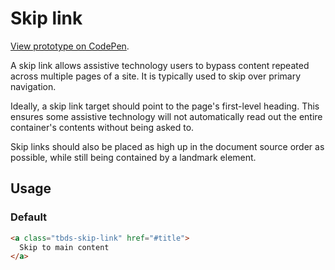 # Skip link

[View prototype on CodePen][codepen].

A skip link allows assistive technology users to bypass content repeated across 
multiple pages of a site. It is typically used to skip over primary navigation.

Ideally, a skip link target should point to the page's first-level heading. 
This ensures some assistive technology will not automatically read out the 
entire container's contents without being asked to.

Skip links should also be placed as high up in the document source order as 
possible, while still being contained by a landmark element.

[codepen]: https://codepen.io/thoughtbot/pen/QWLrQzW

## Usage

### Default

```html
<a class="tbds-skip-link" href="#title">
  Skip to main content
</a>
```
